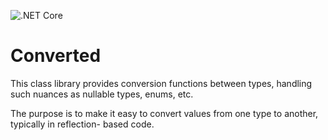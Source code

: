 ![.NET Core](https://github.com/lassevk/converted/workflows/.NET%20Core/badge.svg)

# Converted

This class library provides conversion functions between types, handling such nuances as nullable
types, enums, etc.

The purpose is to make it easy to convert values from one type to another, typically in reflection-
based code.
